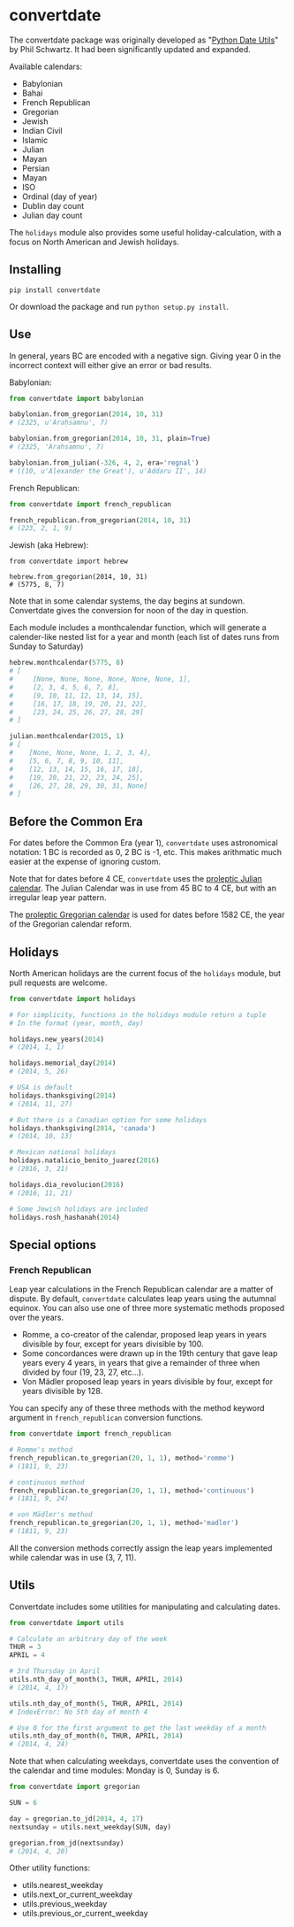 convertdate
===========

The convertdate package was originally developed as "[Python Date Utils](http://sourceforge.net/projects/pythondateutil/)" by Phil Schwartz. It had been significantly updated and expanded.

Available calendars:

* Babylonian
* Bahai
* French Republican
* Gregorian
* Jewish
* Indian Civil
* Islamic
* Julian
* Mayan
* Persian
* Mayan
* ISO
* Ordinal (day of year)
* Dublin day count
* Julian day count


The `holidays` module also provides some useful holiday-calculation, with a focus on North American and Jewish holidays.

Installing
-------

`pip install convertdate`

Or download the package and run `python setup.py install`.

Use
-----

In general, years BC are encoded with a negative sign. Giving year 0 in the incorrect context will either give an error or bad results.

Babylonian:

````python
from convertdate import babylonian

babylonian.from_gregorian(2014, 10, 31)
# (2325, u'Araḥsamnu', 7)

babylonian.from_gregorian(2014, 10, 31, plain=True)
# (2325, 'Arahsamnu', 7)

babylonian.from_julian(-326, 4, 2, era='regnal')
# ((10, u'Alexander the Great'), u'Addaru II', 14)
````

French Republican:

````python
from convertdate import french_republican

french_republican.from_gregorian(2014, 10, 31)
# (223, 2, 1, 9)
````

Jewish (aka Hebrew):

````
from convertdate import hebrew

hebrew.from_gregorian(2014, 10, 31)
# (5775, 8, 7)
````

Note that in some calendar systems, the day begins at sundown.
Convertdate gives the conversion for noon of the day in question.

Each module includes a monthcalendar function, which will generate a
calender-like nested list for a year and month (each list of dates runs
from Sunday to Saturday)

````python
hebrew.monthcalendar(5775, 8)
# [
#     [None, None, None, None, None, None, 1],
#     [2, 3, 4, 5, 6, 7, 8],
#     [9, 10, 11, 12, 13, 14, 15],
#     [16, 17, 18, 19, 20, 21, 22],
#     [23, 24, 25, 26, 27, 28, 29]
# ]

julian.monthcalendar(2015, 1)
# [
#    [None, None, None, 1, 2, 3, 4],
#    [5, 6, 7, 8, 9, 10, 11],
#    [12, 13, 14, 15, 16, 17, 18],
#    [19, 20, 21, 22, 23, 24, 25],
#    [26, 27, 28, 29, 30, 31, None]
# ]
````
Before the Common Era
---------------------

For dates before the Common Era (year 1), `convertdate` uses astronomical notation: 1 BC is recorded as 0, 2 BC is -1, etc. This makes arithmatic much easier at the expense of ignoring custom.

Note that for dates before 4 CE, `convertdate` uses the [proleptic Julian calendar](https://en.wikipedia.org/wiki/Proleptic_Julian_calendar). The Julian Calendar was in use from 45 BC to 4 CE, but with an irregular leap year pattern.

The [proleptic Gregorian calendar](https://en.wikipedia.org/wiki/Proleptic_Gregorian_calendar) is used for dates before 1582 CE, the year of the Gregorian calendar reform.

Holidays
--------

North American holidays are the current focus of the `holidays` module, but pull requests are welcome.

````python
from convertdate import holidays

# For simplicity, functions in the holidays module return a tuple
# In the format (year, month, day)

holidays.new_years(2014)
# (2014, 1, 1)

holidays.memorial_day(2014)
# (2014, 5, 26)

# USA is default
holidays.thanksgiving(2014)
# (2014, 11, 27)

# But there is a Canadian option for some holidays
holidays.thanksgiving(2014, 'canada')
# (2014, 10, 13)

# Mexican national holidays
holidays.natalicio_benito_juarez(2016)
# (2016, 3, 21)

holidays.dia_revolucion(2016)
# (2016, 11, 21)

# Some Jewish holidays are included
holidays.rosh_hashanah(2014)
````

## Special options
### French Republican

Leap year calculations in the French Republican calendar are a matter of
dispute. By default, `convertdate` calculates leap years using the
autumnal equinox. You can also use one of three more systematic methods
proposed over the years.

-   Romme, a co-creator of the calendar, proposed leap years in years
    divisible by four, except for years divisible by 100.
-   Some concordances were drawn up in the 19th century that gave leap
    years every 4 years, in years that give a remainder of three when
    divided by four (19, 23, 27, etc...).
-   Von Mädler proposed leap years in years divisible by four, except
    for years divisible by 128.

You can specify any of these three methods with the method keyword
argument in `french_republican` conversion functions.

````python
from convertdate import french_republican

# Romme's method
french_republican.to_gregorian(20, 1, 1), method='romme')
# (1811, 9, 23)

# continuous method
french_republican.to_gregorian(20, 1, 1), method='continuous')
# (1811, 9, 24)

# von Mädler's method
french_republican.to_gregorian(20, 1, 1), method='madler')
# (1811, 9, 23)
````

All the conversion methods correctly assign the leap years implemented
while calendar was in use (3, 7, 11).

Utils
-----

Convertdate includes some utilities for manipulating and calculating
dates.

````python
from convertdate import utils

# Calculate an arbitrary day of the week
THUR = 3
APRIL = 4

# 3rd Thursday in April
utils.nth_day_of_month(3, THUR, APRIL, 2014)
# (2014, 4, 17)

utils.nth_day_of_month(5, THUR, APRIL, 2014)
# IndexError: No 5th day of month 4

# Use 0 for the first argument to get the last weekday of a month
utils.nth_day_of_month(0, THUR, APRIL, 2014)
# (2014, 4, 24)
````

Note that when calculating weekdays, convertdate uses the convention of
the calendar and time modules: Monday is 0, Sunday is 6.

````python
from convertdate import gregorian

SUN = 6

day = gregorian.to_jd(2014, 4, 17)
nextsunday = utils.next_weekday(SUN, day)

gregorian.from_jd(nextsunday)
# (2014, 4, 20)
````

Other utility functions:

* utils.nearest_weekday
* utils.next_or_current_weekday
* utils.previous_weekday
* utils.previous_or_current_weekday

